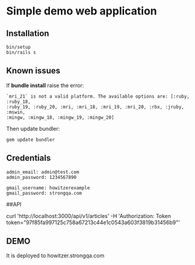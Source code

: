 Simple demo web application
==========================

## Installation

```
bin/setup
bin/rails s
```

## Known issues

If **bundle install** raise the error:

```
`mri_21` is not a valid platform. The available options are: [:ruby, :ruby_18,
:ruby_19, :ruby_20, :mri, :mri_18, :mri_19, :mri_20, :rbx, :jruby, :mswin,
:mingw, :mingw_18, :mingw_19, :mingw_20]
```

Then update bundler:

```
gem update bundler
```


## Credentials

```
admin_email: admin@test.com
admin_password: 1234567890
  
gmail_username: howitzerexample
gmail_password: strongqa.com
```
##API

curl 'http://localhost:3000/api/v1/articles' -H 'Authorization: Token token="97f85fa997125c758a67213c44e1c0543a603f3819b31456b9"'

## DEMO

It is deployed to howitzer.strongqa.com